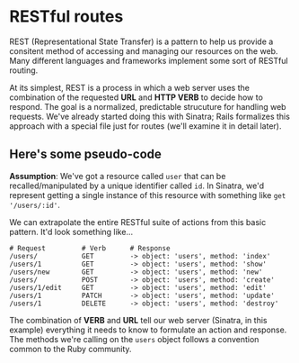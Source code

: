 # RESTful routes

REST (Representational State Transfer) is a pattern to help us provide a consitent method of accessing and managing our resources on the web. Many different languages and frameworks implement some sort of RESTful routing.

At its simplest, REST is a process in which a web server uses the combination of the requested __URL__ and __HTTP VERB__ to decide how to respond. The goal is a normalized, predictable strucuture for handling web requests. We've already started doing this with Sinatra; Rails formalizes this approach with a special file just for routes (we'll examine it in detail later).

## Here's some pseudo-code
__Assumption__: We've got a resource called `user` that can be recalled/manipulated by a unique identifier called `id`. In Sinatra, we'd represent getting a single instance of this resource with something like `get '/users/:id'`. 

We can extrapolate the entire RESTful suite of actions from this basic pattern. It'd look something like...

```
# Request         # Verb      # Response
/users/           GET         -> object: 'users', method: 'index'
/users/1          GET         -> object: 'users', method: 'show'
/users/new        GET         -> object: 'users', method: 'new'
/users/           POST        -> object: 'users', method: 'create'
/users/1/edit     GET         -> object: 'users', method: 'edit'
/users/1          PATCH       -> object: 'users', method: 'update'
/users/1          DELETE      -> object: 'users', method: 'destroy'
```

The combination of __VERB__ and __URL__ tell our web server (Sinatra, in this example) everything it needs to know to formulate an action and response. The methods we're calling on the `users` object follows a convention common to the Ruby community.
